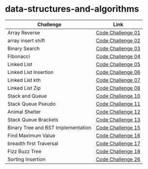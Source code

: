 # data-structures-and-algorithms

| Challenge                          | Link                                                 |
|------------------------------------|------------------------------------------------------|
| Array Reverse                      | [Code Challenge 01](Reverse_Array/README.md)         |
| array insert shift                 | [Code Challenge 02](array_insert_shift/README.md)    |
| Binary Search                      | [Code Challenge 03](array_binary_search/README.md)   |
| Fibonacci                          | [Code Challenge 04](Fibunacci/README.md)             |
| Linked List                        | [Code Challenge 05](linked_list/Code_challenge05.md) |
| Linked List Insertion              | [Code Challenge 06](linked_list/Code_challenge06.md) |
| Linked List kth                    | [Code Challenge 07](linked_list/Code_challenge07.md) |
| Linked List Zip                    | [Code Challenge 08](linked_list/Code_challenge08.md) |
| Stack and Queue                    | [Code Challenge 10](stack_and_queue/README.md)       |
| Stack Queue Pseudo                 | [Code Challenge 11](pseudo_queue/PseudoQueue.md)     |
| Animal Shelter                     | [Code Challenge 12](animal_shelter/README.md)        |
| Stack Queue Brackets               | [Code Challenge 13](stack_queue_brackets/README.md)  |
| Binary Tree and BST Implementation | [Code Challenge 15](binary_tree/README.md)           |
| Find Maximum Value                 | [Code Challenge 16](binary_tree/README.md)           |
| breadth first Traversal            | [Code Challenge 17](binary_tree/breadth_first_md.md) |
| Fizz Buzz Tree                     | [Code Challenge 18](fizz_buzz_tree/READMEmd)         |
| Sorting Insertion                  | [Code Challenge 26](sorting_insertion/README.md)     |
